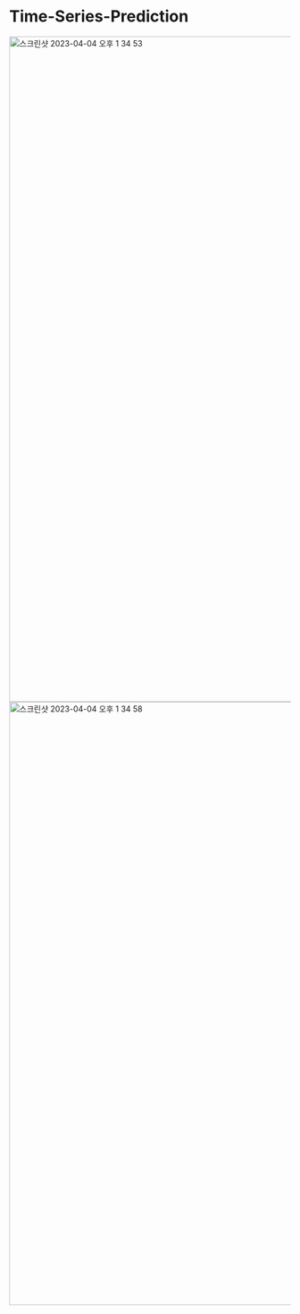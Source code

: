 # Time-Series-Prediction

<img width="1191" alt="스크린샷 2023-04-04 오후 1 34 53" src="https://user-images.githubusercontent.com/71031495/229688069-dcec3232-e0ca-453c-8baa-d84c1b4fb1ac.png">
<img width="1080" alt="스크린샷 2023-04-04 오후 1 34 58" src="https://user-images.githubusercontent.com/71031495/229688083-7d107f0c-52a6-4c40-9581-c5c0d69b3bd2.png">
